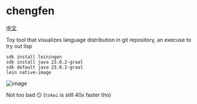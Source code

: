 # chengfen

[中文](./README-zh.md)

Toy tool that visualizes language distribution in git repository, an execuse to try out lisp

```shell
sdk install leiningen
sdk install java 23.0.2-graal
sdk default java 23.0.2-graal
lein native-image
```

![image](https://github.com/user-attachments/assets/7fa8386d-f1c6-43a8-bbdb-e39fa75e5cda)

Not too bad 😏 (`tokei` is still 40x faster tho)
